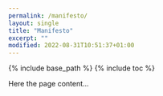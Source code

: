 ```yaml
---
permalink: /manifesto/
layout: single
title: "Manifesto"
excerpt: ""
modified: 2022-08-31T10:51:37+01:00
---
```


{% include base_path %}
{% include toc %}

Here the page content...
